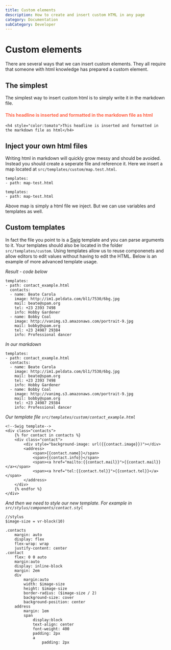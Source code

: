 ```yaml
---
title: Custom elements
description: How to create and insert custom HTML in any page
category: Documentation
subCategory: Developer
---
```


# Custom elements

There are several ways that we can insert custom elements. They all require that someone with html knowledge has prepared a custom element.

## The simplest

The simplest way to insert custom html is to simply write it in the markdown file. 
<h4 style="color:tomato">This headline is inserted and formatted in the markdown file as html</h4>

```highlight
<h4 style="color:tomato">This headline is inserted and formatted in the markdown file as html</h4>
```

## Inject your own html files
Writing html in markdown will quickly grow messy and should be avoided. Instead you should create a seperate file and reference it. Here we insert a map located at `src/templates/custom/map.test.html`. 

```highlight
templates:
- path: map-test.html
```

```styledYaml
templates:
- path: map-test.html
```
Above map is simply a html file we inject. But we can use variables and templates as well.

## Custom templates
In fact the file you point to is a [Swig](http://paularmstrong.github.io/swig/) template and you can parse arguments to it. Your templates should also be located in the folder `src/templates/custom`. Using templates allow us to reuse componenets and allow editors to edit values without having to edit the HTML. Below is an example of more advanced template usage.

*Result - code below*

```styledYaml
templates:
- path: contact_example.html
  contacts:
  - name: Beate Carola
    image: http://im1.peldata.com/bl1/7530/6bg.jpg
    mail: beate@spam.org
    tel: +23 2393 7498
    info: Hobby Gardener
  - name: Bobby Coal
    image: http://vanimg.s3.amazonaws.com/portrait-9.jpg
    mail: bobby@spam.org
    tel: +23 24987 29384
    info: Professional dancer
```

*In our markdown*

```highlight
templates:
- path: contact_example.html
  contacts:
  - name: Beate Carola
    image: http://im1.peldata.com/bl1/7530/6bg.jpg
    mail: beate@spam.org
    tel: +23 2393 7498
    info: Hobby Gardener
  - name: Bobby Coal
    image: http://vanimg.s3.amazonaws.com/portrait-9.jpg
    mail: bobby@spam.org
    tel: +23 24987 29384
    info: Professional dancer
```

*Our template file `src/templates/custom/contact_example.html`*

```highlight
<!--Swig template-->
<div class="contacts">
	{% for contact in contacts %}
	<div class="contact">
		<div style="background-image: url({{contact.image}})"></div>
		<address>
			<span>{{contact.name}}</span>
			<span>{{contact.info}}</span>
			<span><a href="mailto:{{contact.mail}}">{{contact.mail}}</a></span>
			<span><a href="tel:{{contact.tel}}">{{contact.tel}}</a></span>
		</address>
	</div>
	{% endfor %}
</div>
```

*And then we need to style our new template. For example in `src/stylus/components/contact.styl`*

```highlight
//stylus
$image-size = vr-block(10)

.contacts
	margin: auto
	display: flex
	flex-wrap: wrap
	justify-content: center
.contact
	flex: 0 0 auto
	margin:auto
	display: inline-block
	margin: 2em
	div
		margin:auto
		width: $image-size
		height: $image-size
		border-radius: ($image-size / 2)
		background-size: cover
		background-position: center
	address
		margin: 1em
		span
			display:block
			text-align: center
			font-weight: 400
			padding: 2px
			a
				padding: 2px
```
